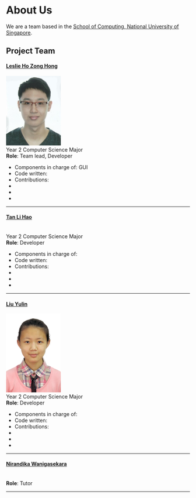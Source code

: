 # About Us

We are a team based in the [School of Computing, National University of Singapore](http://www.comp.nus.edu.sg).

## Project Team
#### [Leslie Ho Zong Hong](https://github.com/e0011875)
<img src="images/19339276.jpg" width="150"><br>
Year 2 Computer Science Major<br>
**Role**: Team lead, Developer <br>
* Components in charge of: GUI
* Code written: 
* Contributions:
 * 
 * 
 * 
 
-----

#### [Tan Li Hao](https://github.com/LiHaoTan)
<img src="" width="150"><br>
Year 2 Computer Science Major<br>
**Role**: Developer <br>
* Components in charge of: 
* Code written: 
* Contributions:
 * 
 * 
 * 

-----

#### [Liu Yulin](https://github.com/LiuYulin0629)
<img src="images/LiuYulin0629.png" width="150"><br>
Year 2 Computer Science Major<br>
**Role**: Developer <br>
* Components in charge of: 
* Code written: 
* Contributions:
 * 
 * 
 * 

-----
#### [Nirandika Wanigasekara](https://github.com/nirandiw)
<img src="" width="150"><br>
**Role**: Tutor

-----
